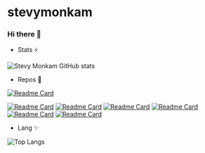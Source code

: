 # stevymonkam
### Hi there 👋

- Stats ⚡

![Stevy Monkam GitHub stats](https://github-readme-stats.vercel.app/api?username=stevymonkam&bg_color=30,e96443,904e95&title_color=fff&text_color=fff&show_icons=true&icon_color=ffff)

- Repos 🔭

[![Readme Card](https://github-readme-stats.vercel.app/api/pin/?username=stevymonkam&repo=ecs-deplo-app-rds
)](https://github.com/stevymonkam/ecs-deplo-app-rds
)

[![Readme Card](https://github-readme-stats.vercel.app/api/pin/?username=stevymonkam&repo=terraform-project)](https://github.com/stevymonkam/terraform-project)
[![Readme Card](https://github-readme-stats.vercel.app/api/pin/?username=stevymonkam&repo=odoo)](https://github.com/stevymonkam/odoo)
[![Readme Card](https://github-readme-stats.vercel.app/api/pin/?username=stevymonkam&repo=Kubernetes-Deployment--AWS-Scalable-and-Secure-Infrastructure
)](https://github.com/stevymonkam/Kubernetes-Deployment--AWS-Scalable-and-Secure-Infrastructure
)
[![Readme Card](https://github-readme-stats.vercel.app/api/pin/?username=stevymonkam&repo=angular-springboot-with-docker)](https://github.com/stevymonkam/angular-springboot-with-docker)
[![Readme Card](https://github-readme-stats.vercel.app/api/pin/?username=stevymonkam&repo=wordpress-with-kubernetes)](https://github.com/stevymonkam/wordpress-with-kubernetes)
[![Readme Card](https://github-readme-stats.vercel.app/api/pin/?username=stevymonkam&repo=notification-operation-bank-with-lamda-aws)](https://github.com/stevymonkam/notification-operation-bank-with-lamda-aws)




- Lang ✨

![Top Langs](https://github-readme-stats.vercel.app/api/top-langs/?username=stevymonkam&langs_count=10&hide=javascript,html,php,python)

